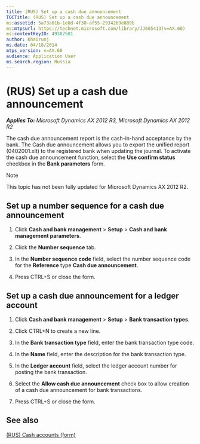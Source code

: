 ```yaml
---
title: (RUS) Set up a cash due announcement
TOCTitle: (RUS) Set up a cash due announcement
ms:assetid: 5a73a01b-1e0d-4f30-af55-29342b9e889b
ms:mtpsurl: https://technet.microsoft.com/library/JJ665413(v=AX.60)
ms:contentKeyID: 49387501
author: Khairunj
ms.date: 04/18/2014
mtps_version: v=AX.60
audience: Application User
ms.search.region: Russia
---
```


# (RUS) Set up a cash due announcement 


_**Applies To:** Microsoft Dynamics AX 2012 R3, Microsoft Dynamics AX 2012 R2_

The cash due announcement report is the cash-in-hand acceptance by the bank. The Cash due announcement allows you to export the unified report (0402001.xlt) to the registered bank when updating the journal. To activate the cash due announcement function, select the **Use confirm status** checkbox in the **Bank parameters** form.


> [!NOTE]
> <P>This topic has not been fully updated for Microsoft Dynamics AX 2012 R2.</P>



## Set up a number sequence for a cash due announcement

1.  Click **Cash and bank management** \> **Setup** \> **Cash and bank management parameters**.

2.  Click the **Number sequence** tab.

3.  In the **Number sequence code** field, select the number sequence code for the **Reference** type **Cash due announcement**.

4.  Press CTRL+S or close the form.

## Set up a cash due announcement for a ledger account

1.  Click **Cash and bank management** \> **Setup** \> **Bank transaction types**.

2.  Click CTRL+N to create a new line.

3.  In the **Bank transaction type** field, enter the bank transaction type code.

4.  In the **Name** field, enter the description for the bank transaction type.

5.  In the **Ledger account** field, select the ledger account number for posting the bank transaction.

6.  Select the **Allow cash due announcement** check box to allow creation of a cash due announcement for bank transactions.

7.  Press CTRL+S or close the form.

## See also

[(RUS) Cash accounts (form)](https://technet.microsoft.com/library/jj665230\(v=ax.60\))

  


